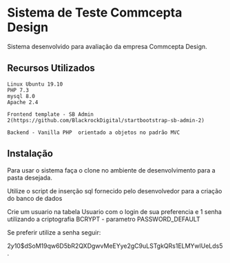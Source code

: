 # Sistema de Teste Commcepta Design

Sistema desenvolvido para avaliação  da empresa Commcepta Design.

## Recursos Utilizados
    Linux Ubuntu 19.10
    PHP 7.3
    mysql 8.0
    Apache 2.4

    Frontend template - SB Admin 2(https://github.com/BlackrockDigital/startbootstrap-sb-admin-2) 

    Backend - Vanilla PHP  orientado a objetos no padrão MVC


## Instalação

Para usar o sistema faça o clone  no ambiente de desenvolvimento para a pasta desejada. 

Utilize o script de inserção sql fornecido pelo desenvolvedor para a criação do banco de dados

Crie um usuario na tabela  Usuario com o login de sua preferencia e 1 senha utilizando a criptografia BCRYPT - parametro PASSWORD_DEFAULT

Se preferir utilize a senha seguir: 

$2y$10$dSoM19qw6D5bR2QXDgwvMeEYye2gC9uLSTgkQRs1ELMYwlUeLds5.


